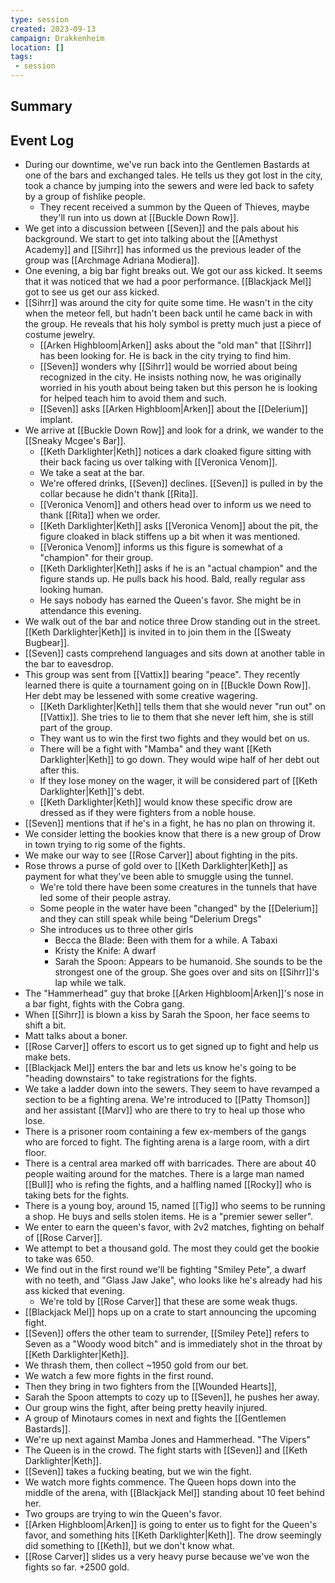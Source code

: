 ```yaml
---
type: session
created: 2023-09-13
campaign: Drakkenheim
location: []
tags:
 - session
---
```

## Summary

## Event Log

- During our downtime, we've run back into the Gentlemen Bastards at one of the bars and exchanged tales. He tells us they got lost in the city, took a chance by jumping into the sewers and were led back to safety by a group of fishlike people.
	- They recent received a summon by the Queen of Thieves, maybe they'll run into us down at [[Buckle Down Row]].
- We get into a discussion between [[Seven]] and the pals about his background. We start to get into talking about the [[Amethyst Academy]] and [[Sihrr]] has informed us the previous leader of the group was [[Archmage Adriana Modiera]].
- One evening, a big bar fight breaks out. We got our ass kicked. It seems that it was noticed that we had a poor performance. [[Blackjack Mel]] got to see us get our ass kicked.
- [[Sihrr]] was around the city for quite some time. He wasn't in the city when the meteor fell, but hadn't been back until he came back in with the group. He reveals that his holy symbol is pretty much just a piece of costume jewelry.
	- [[Arken Highbloom|Arken]] asks about the "old man" that [[Sihrr]] has been looking for. He is back in the city trying to find him.
	- [[Seven]] wonders why [[Sihrr]] would be worried about being recognized in the city. He insists nothing now, he was originally worried in his youth about being taken but this person he is looking for helped teach him to avoid them and such.
	- [[Seven]] asks [[Arken Highbloom|Arken]] about the [[Delerium]] implant.
- We arrive at [[Buckle Down Row]] and look for a drink, we wander to the [[Sneaky Mcgee's Bar]].
	- [[Keth Darklighter|Keth]] notices a dark cloaked figure sitting with their back facing us over talking with [[Veronica Venom]].
	- We take a seat at the bar.
	- We're offered drinks, [[Seven]] declines. [[Seven]] is pulled in by the collar because he didn't thank [[Rita]]. 
	- [[Veronica Venom]] and others head over to inform us we need to thank [[Rita]] when we order.
	- [[Keth Darklighter|Keth]] asks [[Veronica Venom]] about the pit, the figure cloaked in black stiffens up a bit when it was mentioned.
	- [[Veronica Venom]] informs us this figure is somewhat of a "champion" for their group.
	- [[Keth Darklighter|Keth]] asks if he is an "actual champion" and the figure stands up. He pulls back his hood. Bald, really regular ass looking human.
	- He says nobody has earned the Queen's favor. She might be in attendance this evening.
- We walk out of the bar and notice three Drow standing out in the street. [[Keth Darklighter|Keth]] is invited in to join them in the [[Sweaty Bugbear]].
- [[Seven]] casts comprehend languages and sits down at another table in the bar to eavesdrop.
- This group was sent from [[Vattix]] bearing "peace". They recently learned there is quite a tournament going on in [[Buckle Down Row]]. Her debt may be lessened with some creative wagering.
	- [[Keth Darklighter|Keth]] tells them that she would never "run out" on [[Vattix]]. She tries to lie to them that she never left him, she is still part of the group.
	- They want us to win the first two fights and they would bet on us.
	- There will be a fight with "Mamba" and they want [[Keth Darklighter|Keth]] to go down. They would wipe half of her debt out after this.
	- If they lose money on the wager, it will be considered part of [[Keth Darklighter|Keth]]'s debt.
	- [[Keth Darklighter|Keth]] would know these specific drow are dressed as if they were fighters from a noble house.
- [[Seven]] mentions that if he's in a fight, he has no plan on throwing it.
- We consider letting the bookies know that there is a new group of Drow in town trying to rig some of the fights.
- We make our way to see [[Rose Carver]] about fighting in the pits.
- Rose throws a purse of gold over to [[Keth Darklighter|Keth]] as payment for what they've been able to smuggle using the tunnel.
	- We're told there have been some creatures in the tunnels that have led some of their people astray.
	- Some people in the water have been "changed" by the [[Delerium]] and they can still speak while being "Delerium Dregs"
	- She introduces us to three other girls
		- Becca the Blade: Been with them for a while. A Tabaxi
		- Kristy the Knife: A dwarf
		- Sarah the Spoon: Appears to be humanoid. She sounds to be the strongest one of the group. She goes over and sits on [[Sihrr]]'s lap while we talk.
- The "Hammerhead" guy that broke [[Arken Highbloom|Arken]]'s nose in a bar fight, fights with the Cobra gang.
- When [[Sihrr]] is blown a kiss by Sarah the Spoon, her face seems to shift a bit. 
- Matt talks about a boner.
- [[Rose Carver]] offers to escort us to get signed up to fight and help us make bets.
- [[Blackjack Mel]] enters the bar and lets us know he's going to be "heading downstairs" to take registrations for the fights.
- We take a ladder down into the sewers. They seem to have revamped a section to be a fighting arena. We're introduced to [[Patty Thomson]] and her assistant [[Marv]] who are there to try to heal up those who lose.
- There is a prisoner room containing a few ex-members of the gangs who are forced to fight. The fighting arena is a large room, with a dirt floor.
- There is a central area marked off with barricades. There are about 40 people waiting around for the matches. There is a large man named [[Bull]] who is refing the fights, and a halfling named [[Rocky]] who is taking bets for the fights.
- There is a young boy, around 15, named [[Tig]] who seems to be running a shop. He buys and sells stolen items. He is a "premier sewer seller".
- We enter to earn the queen's favor, with 2v2 matches, fighting on behalf of [[Rose Carver]].
- We attempt to bet a thousand gold. The most they could get the bookie to take was 650. 
- We find out in the first round we'll be fighting "Smiley Pete", a dwarf with no teeth, and "Glass Jaw Jake", who looks like he's already had his ass kicked that evening.
	- We're told by [[Rose Carver]] that these are some weak thugs.
- [[Blackjack Mel]] hops up on a crate to start announcing the upcoming fight.
- [[Seven]] offers the other team to surrender, [[Smiley Pete]] refers to Seven as a "Woody wood bitch" and is immediately shot in the throat by [[Keth Darklighter|Keth]].
- We thrash them, then collect ~1950 gold from our bet.
- We watch a few more fights in the first round.
- Then they bring in two fighters from the [[Wounded Hearts]], 
- Sarah the Spoon attempts to cozy up to [[Seven]], he pushes her away.
- Our group wins the fight, after being pretty heavily injured.
- A group of Minotaurs comes in next and fights the [[Gentlemen Bastards]].
- We're up next against Mamba Jones and Hammerhead. "The Vipers"
- The Queen is in the crowd. The fight starts with [[Seven]] and [[Keth Darklighter|Keth]]. 
- [[Seven]] takes a fucking beating, but we win the fight.
- We watch more fights commence. The Queen hops down into the middle of the arena, with [[Blackjack Mel]] standing about 10 feet behind her.
- Two groups are trying to win the Queen's favor.
- [[Arken Highbloom|Arken]] is going to enter us to fight for the Queen's favor, and something hits [[Keth Darklighter|Keth]]. The drow seemingly did something to [[Keth]], but we don't know what.
- [[Rose Carver]] slides us a very heavy purse because we've won the fights so far. +2500 gold.


